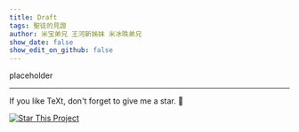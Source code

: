 ```yaml
---
title: Draft
tags: 聖徒的見證
author: 米宝弟兄 王河新姊妹 米冰昳弟兄
show_date: false
show_edit_on_github: false
---
```


placeholder


---

If you like TeXt, don't forget to give me a star. :star2:

[![Star This Project](https://img.shields.io/github/stars/kitian616/jekyll-TeXt-theme.svg?label=Stars&style=social)](https://github.com/kitian616/jekyll-TeXt-theme/)

